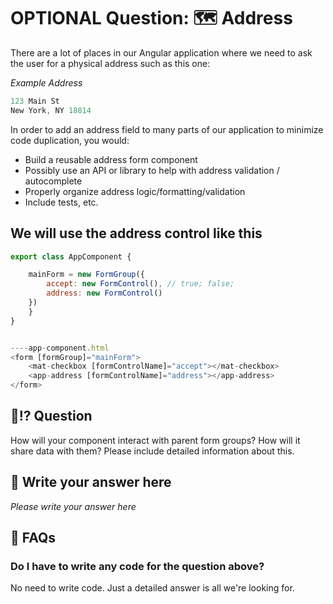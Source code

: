 # OPTIONAL Question: 🗺️ Address

There are a lot of places in our Angular application where we need to ask the user for a physical address such as this one:

*Example Address*

```javascript
123 Main St
New York, NY 18814
```

In order to add an address field to many parts of our application to minimize code duplication, you would:
- Build a reusable address form component
- Possibly use an API or library to help with address validation / autocomplete
- Properly organize address logic/formatting/validation
- Include tests, etc.

## We will use the address control like this

```javascript
export class AppComponent {

	mainForm = new FormGroup({
		accept: new FormControl(), // true; false;
		address: new FormControl()
 	})
    }
}


----app-component.html
<form [formGroup]="mainForm">
    <mat-checkbox [formControlName]="accept"></mat-checkbox>
    <app-address [formControlName]="address"></app-address>
</form>
```

## 🤔⁉️ Question

How will your component interact with parent form groups? How will it share data with them? Please include detailed information about this.

## 🫵 Write your answer here

_Please write your answer here_

## 🧐️ FAQs

### Do I have to write any code for the question above?

No need to write code. Just a detailed answer is all we're looking for.
